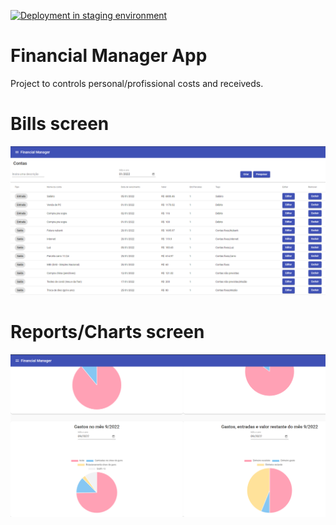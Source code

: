 [![Deployment in staging environment](https://github.com/BIEMAX/financial-manager-app/actions/workflows/deploy-staging-environment.yml/badge.svg?branch=develop)](https://github.com/BIEMAX/financial-manager-app/actions/workflows/deploy-staging-environment.yml)

# Financial Manager App

Project to controls personal/profissional costs and receiveds.

# Bills screen

![image](./docs//img/bills_screen.png)

# Reports/Charts screen

![imagem](./docs//img/reports_screen.png)